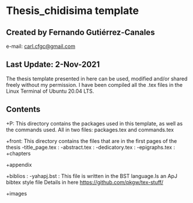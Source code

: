 # Thesis_chidisima template
## Created by Fernando Gutiérrez-Canales
e-mail: carl.cfgc@gmail.com

## Last Update: 2-Nov-2021

The thesis template presented in here can be used, modified and/or shared
freely without my permission. I have been compiled all the .tex files in
the Linux Terminal of Ubuntu 20.04 LTS.

## Contents
+P: This directory contains the packages used in this template, as well as the
commands used. All in two files: packages.tex and commands.tex

+front: This directory contains the files that are in the first pages of the thesis
	-title_page.tex :
	-abstract.tex :
	-dedicatory.tex :
	-epigraphs.tex :
+chapters

+appendix

+biblios :
	-yahapj.bst : This file is written in the BST language.Is an  ApJ bibtex style file
	 Details in here https://github.com/pkgw/tex-stuff/

+images
